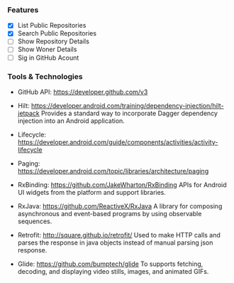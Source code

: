 ### Features
 - [x] List Public Repositories
 - [x] Search Public Repositories
 - [ ] Show Repository Details
 - [ ] Show Woner Details
 - [ ] Sig in GitHub Acount
 
 ### Tools & Technologies
- GitHub API: https://developer.github.com/v3

- Hilt: https://developer.android.com/training/dependency-injection/hilt-jetpack
Provides a standard way to incorporate Dagger dependency injection into an Android application.

- Lifecycle: https://developer.android.com/guide/components/activities/activity-lifecycle

- Paging: https://developer.android.com/topic/libraries/architecture/paging

- RxBinding: https://github.com/JakeWharton/RxBinding
APIs for Android UI widgets from the platform and support libraries.

- RxJava: https://github.com/ReactiveX/RxJava
A library for composing asynchronous and event-based programs by using observable sequences.

- Retrofit: http://square.github.io/retrofit/
Used to make HTTP calls and parses the response in java objects instead of manual parsing json response.

- Glide: https://github.com/bumptech/glide
To supports fetching, decoding, and displaying video stills, images, and animated GIFs.

